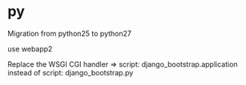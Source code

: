 py
==

Migration from python25 to python27

use webapp2

Replace the WSGI CGI handler => 
                script: django_bootstrap.application 
        instead of 
                script: django_bootstrap.py
